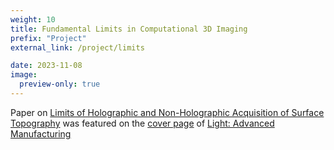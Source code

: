 ```yaml
---
weight: 10
title: Fundamental Limits in Computational 3D Imaging
prefix: "Project"
external_link: /project/limits

date: 2023-11-08
image:
  preview-only: true
---
```

Paper on [Limits of Holographic and Non-Holographic Acquisition of Surface Topography](https://www.light-am.com/article/doi/10.37188/lam.2022.025) was featured on the [cover page](https://3dim.northwestern.edu/images/LAM_22-2_CoverPage.jpg) of [Light: Advanced Manufacturing](https://www.light-am.com)